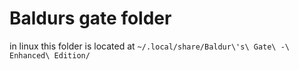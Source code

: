 # Baldurs gate folder 

in linux this folder is located at `~/.local/share/Baldur\'s\ Gate\ -\ Enhanced\ Edition/`

